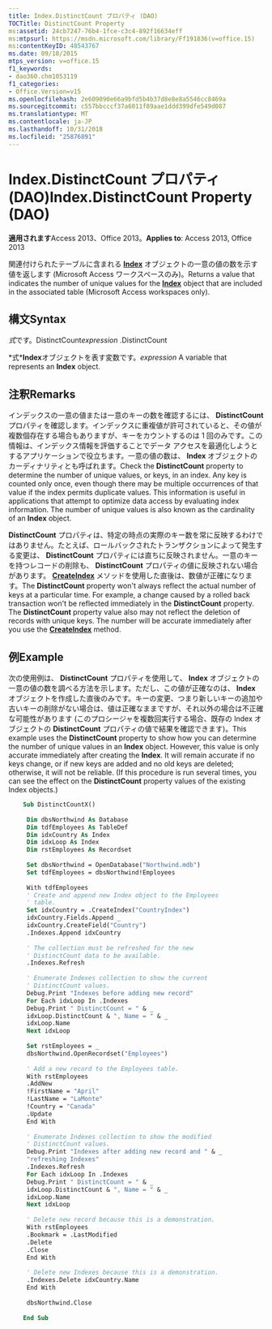 ```yaml
---
title: Index.DistinctCount プロパティ (DAO)
TOCTitle: DistinctCount Property
ms:assetid: 24cb7247-76b4-1fce-c3c4-892f16634eff
ms:mtpsurl: https://msdn.microsoft.com/library/Ff191836(v=office.15)
ms:contentKeyID: 48543767
ms.date: 09/18/2015
mtps_version: v=office.15
f1_keywords:
- dao360.chm1053119
f1_categories:
- Office.Version=v15
ms.openlocfilehash: 2e609090e66a9bfd5b4b37d8e8e8a5546cc8469a
ms.sourcegitcommit: c557bbcccf37a6011f89aae1ddd399dfe549d087
ms.translationtype: MT
ms.contentlocale: ja-JP
ms.lasthandoff: 10/31/2018
ms.locfileid: "25876891"
---
```

# <a name="indexdistinctcount-property-dao"></a><span data-ttu-id="863cb-102">Index.DistinctCount プロパティ (DAO)</span><span class="sxs-lookup"><span data-stu-id="863cb-102">Index.DistinctCount Property (DAO)</span></span>

<span data-ttu-id="863cb-103">**適用されます**Access 2013、Office 2013。</span><span class="sxs-lookup"><span data-stu-id="863cb-103">**Applies to**: Access 2013, Office 2013</span></span>

<span data-ttu-id="863cb-104">関連付けられたテーブルに含まれる **[Index](index-object-dao.md)** オブジェクトの一意の値の数を示す値を返します (Microsoft Access ワークスペースのみ)。</span><span class="sxs-lookup"><span data-stu-id="863cb-104">Returns a value that indicates the number of unique values for the **[Index](index-object-dao.md)** object that are included in the associated table (Microsoft Access workspaces only).</span></span>

## <a name="syntax"></a><span data-ttu-id="863cb-105">構文</span><span class="sxs-lookup"><span data-stu-id="863cb-105">Syntax</span></span>

<span data-ttu-id="863cb-106">*式*です。DistinctCount</span><span class="sxs-lookup"><span data-stu-id="863cb-106">*expression* .DistinctCount</span></span>

<span data-ttu-id="863cb-107">\*式\***Index**オブジェクトを表す変数です。</span><span class="sxs-lookup"><span data-stu-id="863cb-107">*expression* A variable that represents an **Index** object.</span></span>

## <a name="remarks"></a><span data-ttu-id="863cb-108">注釈</span><span class="sxs-lookup"><span data-stu-id="863cb-108">Remarks</span></span>

<span data-ttu-id="863cb-p101">インデックスの一意の値または一意のキーの数を確認するには、 **DistinctCount** プロパティを確認します。インデックスに重複値が許可されていると、その値が複数個存在する場合もありますが、キーをカウントするのは 1 回のみです。この情報は、インデックス情報を評価することでデータ アクセスを最適化しようとするアプリケーションで役立ちます。一意の値の数は、 **Index** オブジェクトのカーディナリティとも呼ばれます。</span><span class="sxs-lookup"><span data-stu-id="863cb-p101">Check the **DistinctCount** property to determine the number of unique values, or keys, in an index. Any key is counted only once, even though there may be multiple occurrences of that value if the index permits duplicate values. This information is useful in applications that attempt to optimize data access by evaluating index information. The number of unique values is also known as the cardinality of an **Index** object.</span></span>

<span data-ttu-id="863cb-p102">**DistinctCount** プロパティは、特定の時点の実際のキー数を常に反映するわけではありません。たとえば、ロールバックされたトランザクションによって発生する変更は、 **DistinctCount** プロパティには直ちに反映されません。一意のキーを持つレコードの削除も、 **DistinctCount** プロパティの値に反映されない場合があります。 **[CreateIndex](tabledef-createindex-method-dao.md)** メソッドを使用した直後は、数値が正確になります。</span><span class="sxs-lookup"><span data-stu-id="863cb-p102">The **DistinctCount** property won't always reflect the actual number of keys at a particular time. For example, a change caused by a rolled back transaction won't be reflected immediately in the **DistinctCount** property. The **DistinctCount** property value also may not reflect the deletion of records with unique keys. The number will be accurate immediately after you use the **[CreateIndex](tabledef-createindex-method-dao.md)** method.</span></span>

## <a name="example"></a><span data-ttu-id="863cb-117">例</span><span class="sxs-lookup"><span data-stu-id="863cb-117">Example</span></span>

<span data-ttu-id="863cb-p103">次の使用例は、 **DistinctCount** プロパティを使用して、 **Index** オブジェクトの一意の値の数を調べる方法を示します。ただし、この値が正確なのは、 **Index** オブジェクトを作成した直後のみです。キーの変更、つまり新しいキーの追加や古いキーの削除がない場合は、値は正確なままですが、それ以外の場合は不正確な可能性があります (このプロシージャを複数回実行する場合、既存の Index オブジェクトの **DistinctCount** プロパティの値で結果を確認できます)。</span><span class="sxs-lookup"><span data-stu-id="863cb-p103">This example uses the **DistinctCount** property to show how you can determine the number of unique values in an **Index** object. However, this value is only accurate immediately after creating the **Index**. It will remain accurate if no keys change, or if new keys are added and no old keys are deleted; otherwise, it will not be reliable. (If this procedure is run several times, you can see the effect on the **DistinctCount** property values of the existing Index objects.)</span></span>

```vb
    Sub DistinctCountX() 
     
     Dim dbsNorthwind As Database 
     Dim tdfEmployees As TableDef 
     Dim idxCountry As Index 
     Dim idxLoop As Index 
     Dim rstEmployees As Recordset 
     
     Set dbsNorthwind = OpenDatabase("Northwind.mdb") 
     Set tdfEmployees = dbsNorthwind!Employees 
     
     With tdfEmployees 
     ' Create and append new Index object to the Employees 
     ' table. 
     Set idxCountry = .CreateIndex("CountryIndex") 
     idxCountry.Fields.Append _ 
     idxCountry.CreateField("Country") 
     .Indexes.Append idxCountry 
     
     ' The collection must be refreshed for the new 
     ' DistinctCount data to be available. 
     .Indexes.Refresh 
     
     ' Enumerate Indexes collection to show the current 
     ' DistinctCount values. 
     Debug.Print "Indexes before adding new record" 
     For Each idxLoop In .Indexes 
     Debug.Print " DistinctCount = " & _ 
     idxLoop.DistinctCount & ", Name = " & _ 
     idxLoop.Name 
     Next idxLoop 
     
     Set rstEmployees = _ 
     dbsNorthwind.OpenRecordset("Employees") 
     
     ' Add a new record to the Employees table. 
     With rstEmployees 
     .AddNew 
     !FirstName = "April" 
     !LastName = "LaMonte" 
     !Country = "Canada" 
     .Update 
     End With 
     
     ' Enumerate Indexes collection to show the modified 
     ' DistinctCount values. 
     Debug.Print "Indexes after adding new record and " & _ 
     "refreshing Indexes" 
     .Indexes.Refresh 
     For Each idxLoop In .Indexes 
     Debug.Print " DistinctCount = " & _ 
     idxLoop.DistinctCount & ", Name = " & _ 
     idxLoop.Name 
     Next idxLoop 
     
     ' Delete new record because this is a demonstration. 
     With rstEmployees 
     .Bookmark = .LastModified 
     .Delete 
     .Close 
     End With 
     
     ' Delete new Indexes because this is a demonstration. 
     .Indexes.Delete idxCountry.Name 
     End With 
     
     dbsNorthwind.Close 
     
    End Sub
```
